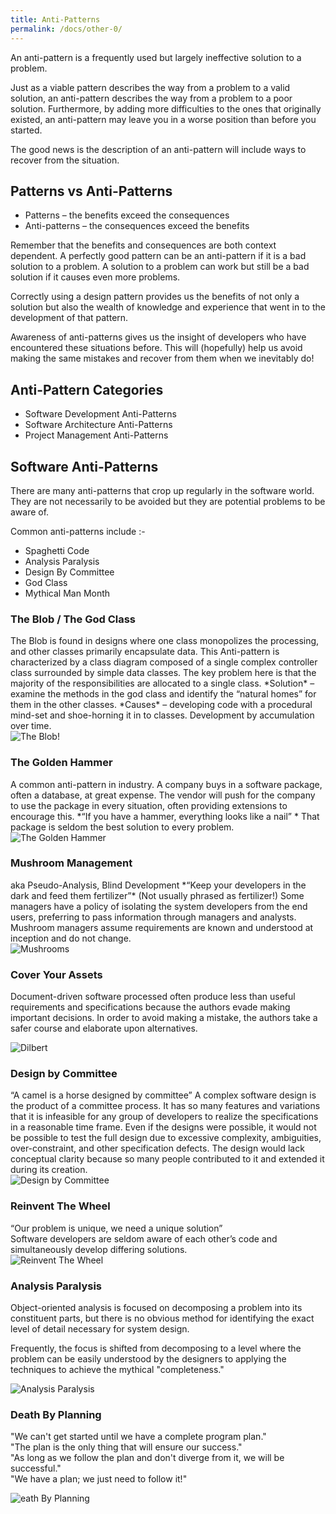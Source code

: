 ```yaml
---
title: Anti-Patterns
permalink: /docs/other-0/
---
```


An anti-pattern is a frequently used but largely ineffective solution to a problem.   

Just as a viable pattern describes the way from a problem to a valid solution, an anti-pattern describes the way from a problem to a poor solution. Furthermore, by adding more difficulties to the ones that originally existed, an anti-pattern may leave you in a worse position than before you started.  

The good news is the description of an anti-pattern will include ways to recover from the situation.  

## Patterns vs Anti-Patterns

* Patterns – the benefits exceed the consequences  
* Anti-patterns – the consequences exceed the benefits

Remember that the benefits and consequences are both context dependent. A perfectly good pattern can be an anti-pattern if it is a bad solution to a problem. A solution to a problem can work but still be a bad solution if it causes even more problems.  

Correctly using a design pattern provides us the benefits of not only a solution but also the wealth of knowledge and experience that went in to the development of that pattern.  

Awareness of anti-patterns gives us the insight of developers who have encountered these situations before. This will (hopefully) help us avoid making the same mistakes and recover from them when we inevitably do!  

## Anti-Pattern Categories
* Software Development Anti-Patterns
* Software Architecture Anti-Patterns
* Project Management Anti-Patterns

## Software Anti-Patterns

There are many anti-patterns that crop up regularly in the software world. They are not necessarily to be avoided but they are potential problems to be aware of.  

Common anti-patterns include :- 
* Spaghetti Code
* Analysis Paralysis
* Design By Committee
* God Class
* Mythical Man Month

### The Blob / The God Class

<div class="row" markdown=1>
<div class="col-8">
The Blob is found in designs where one class monopolizes the processing, and other classes primarily encapsulate data.   
This Anti-pattern is characterized by a class diagram composed of a single complex controller class surrounded by simple data classes.  
The key problem here is that the majority of the responsibilities are allocated to a single class.  
*Solution* – examine the methods in the god class and identify the “natural homes” for them in the other classes.  
*Causes* – developing code with a procedural mind-set and shoe-horning it in to classes. Development by accumulation over time.
</div>
<div class="col-4">
<img src="/assets/img/other/blob.jpg" alt="The Blob!">
</div>
</div>


### The Golden Hammer

<div class="row">
<div class="col-8" markdown=1>
A common anti-pattern in industry. A company buys in a software package, often a database, at great expense. The vendor will push for the company to use the package in every situation, often providing extensions to encourage this.  
*“If you have a hammer, everything looks like a nail” *  
That package is seldom the best solution to every problem.  
</div>
<div class="col-4">
<img src="/assets/img/other/goldenhammer.png" alt="The Golden Hammer">
</div>
</div>

### Mushroom Management

<div class="row">
<div class="col-8" markdown=1>
aka Pseudo-Analysis, Blind Development  
*“Keep your developers in the dark and feed them fertilizer”*  
(Not usually phrased as fertilizer!)  
Some managers have a policy of isolating the system developers from the end users, preferring to pass information through managers and analysts. Mushroom managers assume requirements are known and understood at inception and do not change.  
</div>
<div class="col-4">
<img src="/assets/img/other/mushroom.jpg" alt="Mushrooms">
</div>
</div>

### Cover Your Assets
 
Document-driven software processed often produce less than useful requirements and specifications because the authors evade making important decisions. In order to avoid making a mistake, the authors take a safer course and elaborate upon alternatives.  

<img src="/assets/img/other/coverass.jpg" alt="Dilbert">

### Design by Committee

<div class="row">
<div class="col-8" markdown=1>
“A camel is a horse designed by committee”  
A complex software design is the product of a committee process. It has so many features and variations that it is infeasible for any group of developers to realize the specifications in a reasonable time frame.  
Even if the designs were possible, it would not be possible to test the full design due to excessive complexity, ambiguities, over-constraint, and other specification defects. The design would lack conceptual clarity because so many people contributed to it and extended it during its creation.  
</div>
<div class="col-4">
<img src="/assets/img/other/committee.png" alt="Design by Committee">
</div>
</div>

### Reinvent The Wheel

“Our problem is unique, we need a unique solution”  
Software developers are seldom aware of each other’s code and simultaneously develop differing solutions.  
<img src="/assets/img/other/reinvent.png" alt="Reinvent The Wheel">

### Analysis Paralysis

Object-oriented analysis is focused on decomposing a problem into its constituent parts, but there is no obvious method for identifying the exact level of detail necessary for system design.   

Frequently, the focus is shifted from decomposing to a level where the problem can be easily understood by the designers to applying the techniques to achieve the mythical "completeness."  

<img src="/assets/img/other/analysisparalysis.png" alt="Analysis Paralysis">

### Death By Planning

"We can't get started until we have a complete program plan."  
"The plan is the only thing that will ensure our success."  
"As long as we follow the plan and don't diverge from it, we will be successful."  
"We have a plan; we just need to follow it!"  

<img src="/assets/img/other/deathbyplanning.png" alt="eath By Planning">

